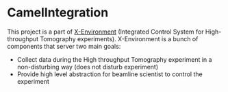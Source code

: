 # CamelIntegration

This project is a part of [X-Environment](http://www.github.com/hzg-wpi/xenv) (Integrated Control System for High-throughput Tomography experiments). X-Environment is a bunch of components that server two main goals:

* Collect data during the High throughput Tomography experiment in a non-disturbing way (does not disturb experiment)
* Provide high level abstraction for beamline scientist to control the experiment
